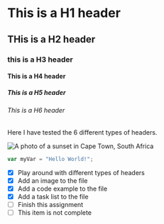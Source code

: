 # This is a H1 header
## THis is a H2 header
### this is a H3 header
#### This is a H4 header
##### This is a H5 header
###### This is a H6 header

Here I have tested the 6 different types of headers.

![A photo of a sunset in Cape Town, South Africa](https://as1.ftcdn.net/v2/jpg/11/05/84/94/1000_F_1105849419_oNChAl5qZPF0isLnsbgmkGysSO4LVicq.jpg)

``` javascript
var myVar = "Hello World!";
```

- [x] Play around with different types of headers
- [x] Add an image to the file
- [x] Add a code example to the file
- [x] Add a task list to the file
- [ ] Finish this assignment
- [ ] This item is not complete
